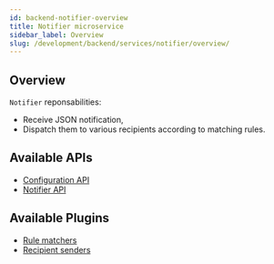 ```yaml
---
id: backend-notifier-overview
title: Notifier microservice
sidebar_label: Overview
slug: /development/backend/services/notifier/overview/
---
```


## Overview

`Notifier` reponsabilities:

*   Receive JSON notification,
*   Dispatch them to various recipients according to matching rules.


## Available APIs

* [Configuration API](api/notifier-configuration-api.md)
* [Notifier API](notifier-api-swagger.mdx)

## Available Plugins

* [Rule matchers](plugins/notifier-plugins.md#rule-matcher-plugins)
* [Recipient senders](plugins/notifier-plugins.md#recipient-sender-plugins)

